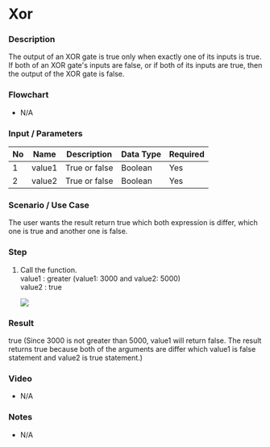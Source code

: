 # Xor

### Description

The output of an XOR gate is true only when exactly one of its inputs is true. If both of an XOR gate's inputs are false, or if both of its inputs are true, then the output of the XOR gate is false.

### Flowchart

- N/A 

### Input / Parameters

| No | Name | Description | Data Type | Required |
| ------ | ------ | ------ |------ | ------ |
| 1 | value1 | True or false | Boolean | Yes  |
| 2 | value2 | True or false | Boolean | Yes  |

### Scenario / Use Case

The user wants the result return true which both expression is differ, which one is true and another one is false.

### Step

1. Call the function.
    </br>
    value1 : greater (value1:  3000 and value2:  5000)<br />
    value2 : true<br />

   ![](../../../../document/function/Logical/xor/xor-step-1.png?raw=true)

### Result

true (Since 3000 is not greater than 5000, value1 will return false. The result returns true because both of the arguments are differ which value1 is false statement and value2 is true statement.)

### Video

- N/A

<!--[![Video](http://i.imgur.com/Ot5DWAW.png)](https://youtu.be/StTqXEQ2l-Y?t=35s)-->

### Notes

- N/A